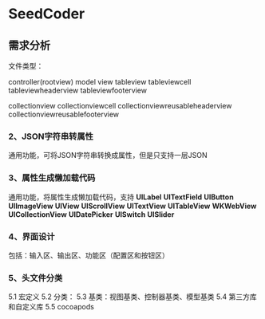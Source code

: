 # SeedCoder

## 需求分析

文件类型：

controller(rootview)
model
view
tableview
tableviewcell
tableviewheaderview
tableviewfooterview

collectionview
collectionviewcell
collectionviewreusableheaderview
collectionviewreusablefooterview


### 2、JSON字符串转属性

通用功能，可将JSON字符串转换成属性，但是只支持一层JSON

### 3、属性生成懒加载代码

通用功能，将属性生成懒加载代码，支持 **UILabel** **UITextField** **UIButton** **UIImageView** **UIView** **UIScrollView** **UITextView** **UITableView** **WKWebView** **UICollectionView**  **UIDatePicker** **UISwitch** **UISlider**

### 4、界面设计
包括：输入区、输出区、功能区（配置区和按钮区）

### 5、头文件分类
5.1 宏定义
5.2 分类：
5.3 基类：视图基类、控制器基类、模型基类
5.4 第三方库和自定义库
5.5 cocoapods











